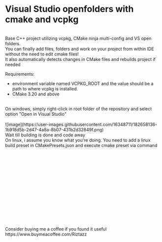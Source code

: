 # Visual Studio openfolders with cmake and vcpkg
<br>
Base C++ project utilizing vcpkg, CMake ninja multi-config and VS open folders.<br>
You can finally add files, folders and work on your project from within IDE without the need to edit cmake files!<br>
It also automatically detects changes in CMake files and rebuilds project if needed<br>

Requirements:<br>
- environment variable named VCPKG_ROOT and the value should be a path to where vcpkg is installed.<br>
- CMake 3.20 and above<br>
<br>
On windows, simply right-click in root folder of the repository and select option "Open in Visual Studio"<br>
<br>
![image](https://user-images.githubusercontent.com/16348711/182658136-1b918d5b-2d47-4a8a-8b07-431b2d32849f.png)
<br>
Wait till building is done and code away
<br>
On linux, i assume you know what you're doing. You need to add a linux build preset in CMakePresets.json and execute cmake preset via command
<br>
<br>
<br>
<br>
<br>
<br>
<br>
<br>
<br>
<br>
<br>
<br>
<br>
<br>
<br>
<br>
Consider buying me a coffee if you found it useful<br>
https://www.buymeacoffee.com/Riztazz 

